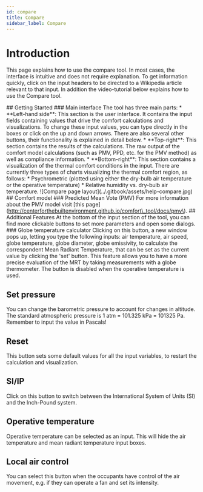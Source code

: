 ```yaml
---
id: compare
title: Compare
sidebar_label: Compare
---
```


# Introduction

This page explains how to use the compare tool. In most cases, the interface is intuitive and does not require explanation. To get information quickly, click on the input headers to be directed to a Wikipedia article relevant to that input. In addition the video-tutorial below explains how to use the Compare tool.

\#\# Getting Started \#\#\# Main interface The tool has three main parts: \* \*\*Left-hand side\*\*: This section is the user interface. It contains the input fields containing values that drive the comfort calculations and visualizations. To change these input values, you can type directly in the boxes or click on the up and down arrows. There are also several other buttons, their functionality is explained in detail below. \* \*\*Top-right\*\*: This section contains the results of the calculations. The raw output of the comfort model calculations \(such as PMV, PPD, etc. for the PMV method\) as well as compliance information. \* \*\*Bottom-right\*\*: This section contains a visualization of the thermal comfort conditions in the input. There are currently three types of charts visualizing the thermal comfort region, as follows: \* Psychrometric \(plotted using either the dry-bulb air temperature or the operative temperature\) \* Relative humidity vs. dry-bulb air temperature. !\[Compare page layout\]\(../.gitbook/assets/help-compare.jpg\) \#\# Comfort model \#\#\# Predicted Mean Vote \(PMV\) For more information about the PMV model visit \[this page\]\(http://centerforthebuiltenvironment.github.io/comfort\_tool/docs/pmv\). \#\# Additional Features At the bottom of the input section of the tool, you can find more clickable buttons to set more parameters and open some dialogs. \#\#\# Globe temperature calculator Clicking on this button, a new window pops up, letting you type the following inputs: air temperature, air speed, globe temperature, globe diameter, globe emissivity, to calculate the correspondent Mean Radiant Temperature, that can be set as the current value by clicking the 'set' button. This feature allows you to have a more precise evaluation of the MRT by taking measurements with a globe thermometer. The button is disabled when the operative temperature is used.

## Set pressure

You can change the barometric pressure to account for changes in altitude. The standard atmospheric pressure is 1 atm = 101.325 kPa = 101325 Pa. Remember to input the value in Pascals!

## Reset

This button sets some default values for all the input variables, to restart the calculation and visualization.

## SI/IP

Click on this button to switch between the International System of Units \(SI\) and the Inch-Pound system.

## Operative temperature

Operative temperature can be selected as an input. This will hide the air temperature and mean radiant temperature input boxes.

## Local air control

You can select this button when the occupants have control of the air movement, e.g. if they can operate a fan and set its intensity.

